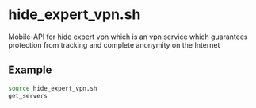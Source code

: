 # hide_expert_vpn.sh
Mobile-API for [hide expert vpn](https://play.google.com/store/apps/details?id=com.fourksoft.hideexpert) which is an vpn service which guarantees protection from tracking and complete anonymity on the Internet

## Example
```bash
source hide_expert_vpn.sh
get_servers
```
